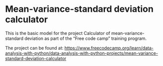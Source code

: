 # Mean-variance-standard deviation calculator

This is the basic model for the project Calculator of mean-variance-standard deviation as part of the “Free code camp” training program.

The project can be found at: https://www.freecodecamp.org/learn/data-analysis-with-python/data-analysis-with-python-projects/mean-variance-standard-deviation-calculator

